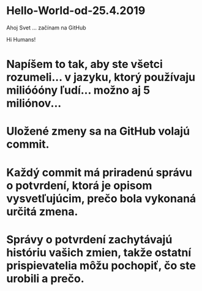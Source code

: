 # Hello-World-od-25.4.2019
Ahoj Svet ... začínam na GitHub 

  Hi Humans!
# Napíšem to tak, aby ste všetci rozumeli... v jazyku, ktorý používaju milióóóny ľudí... možno aj 5 miliónov...  
# Uložené zmeny sa na GitHub volajú commit. 
# Každý commit má priradenú správu o potvrdení, ktorá je opisom vysvetľujúcim, prečo bola vykonaná určitá zmena. 
# Správy o potvrdení zachytávajú históriu vašich zmien, takže ostatní prispievatelia môžu pochopiť, čo ste urobili a prečo.
# 
